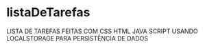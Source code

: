 # listaDeTarefas
LISTA DE TAREFAS FEITAS COM CSS HTML JAVA SCRIPT USANDO LOCALSTORAGE PARA PERSISTÊNCIA DE DADOS
